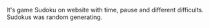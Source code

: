 It's game Sudoku on website with time, pause and different difficults. Sudokus was random generating.
